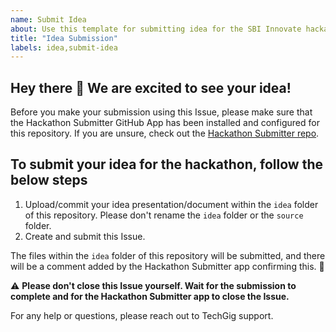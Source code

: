 ```yaml
---
name: Submit Idea
about: Use this template for submitting idea for the SBI Innovate hackathon
title: "Idea Submission"
labels: idea,submit-idea
---
```


## Hey there 👋 We are excited to see your idea! 

Before you make your submission using this Issue, please make sure that the Hackathon Submitter GitHub App has been installed and configured for this repository. If you are unsure, check out the [Hackathon Submitter repo](https://github.com/sbi-hackathon/hackathon-submitter).

## To submit your idea for the hackathon, follow the below steps

1. Upload/commit your idea presentation/document within the `idea` folder of this repository. Please don't rename the `idea` folder or the `source` folder. 
2. Create and submit this Issue. 

The files within the `idea` folder of this repository will be submitted, and there will be a comment added by the Hackathon Submitter app confirming this. 🎉

⚠ **Please don't close this Issue yourself. Wait for the submission to complete and for the Hackathon Submitter app to close the Issue.**

For any help or questions, please reach out to TechGig support.
